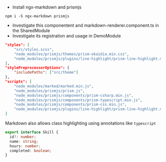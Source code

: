 - Install ngx-markdown and prismjs

```
npm i -S ngx-markdown prismjs
```

- Investigate this componentent and markdown-renderer.component.ts in the SharedModule
- Investigate its registration and usage in DemoModule

```json
"styles": [
    "src/styles.scss",
    "node_modules/prismjs/themes/prism-okaidia.min.css",
    "node_modules/prismjs/plugins/line-highlight/prism-line-highlight.min.css"
],
"stylePreprocessorOptions": {
    "includePaths": ["src/theme"]
},
"scripts": [
    "node_modules/marked/marked.min.js",
    "node_modules/prismjs/prism.js",
    "node_modules/prismjs/components/prism-csharp.min.js",
    "node_modules/prismjs/components/prism-typescript.min.js",
    "node_modules/prismjs/components/prism-css.min.js",
    "node_modules/prismjs/plugins/line-highlight/prism-line-highlight.min.js"
]
```

Markdown also allows class highlighting using annotations like `typescript`

```typescript
export interface Skill {
  id?: number;
  name: string;
  hours: number;
  completed: boolean;
}
```